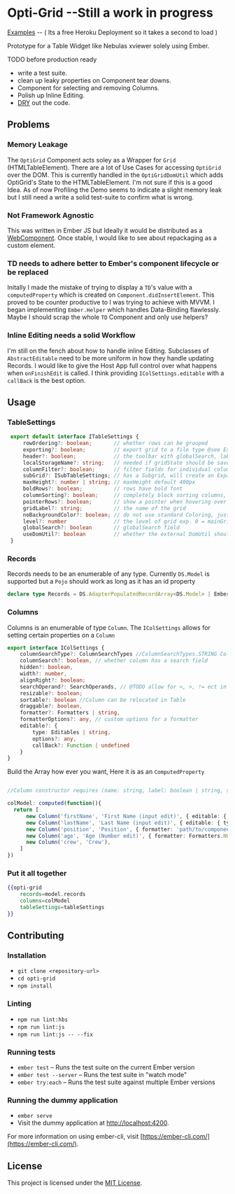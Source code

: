 Opti-Grid --Still a work in progress
==============================================================================

[Examples](https://calm-fjord-91195.herokuapp.com/) -- ( Its a free Heroku Deployment so it takes a second to load )

Prototype for a Table Widget like Nebulas xviewer solely using Ember.

TODO before production ready

* write a test suite.
* clean up leaky properties on Component tear downs.
* Component for selecting and removing Columns.
* Polish up Inline Editing.
* [DRY](https://en.wikipedia.org/wiki/Don%27t_repeat_yourself) out the code.

Problems
------------------------------------------------------------------------------
### Memory Leakage
The `OptiGrid` Component acts soley as a Wrapper for `Grid` (HTMLTableElement). There are a lot of Use Cases for accessing `OptiGrid` over the DOM. This is currently handled in the `OptiGridDomUtil` which adds OptiGrid's State to the HTMLTableElement. I'm not sure if this is a good Idea. As of now Profiling the Demo seems to indicate a slight memory leak but I still need a write a solid test-suite to confirm what is wrong.

### Not Framework Agnostic
This was written in Ember JS but Ideally it would be distributed as a [WebComponent](https://developer.mozilla.org/en-US/docs/Web/Web_Components). Once stable, I would like to see about repackaging as a custom element. 

### TD needs to adhere better to Ember's component lifecycle or be replaced
Initally I made the mistake of trying to display a `TD`'s value with a `computedProperty` which is created on `Component.didInsertElement`. This proved to be counter productive to I was trying to achieve with MVVM. I began implementing `Ember.Helper` which handles Data-Binding flawlessly. Maybe I should scrap the whole `TD` Component and only use helpers? 

### Inline Editing needs a solid Workflow
I'm still on the fench about how to handle inline Editing. Subclasses of `AbstractEditable` need to be more uniform in how they handle updating Records. I would like to give the Host App full control over what happens when `onFinishEdit` is called. I think providing `IColSettings.editable` with a `callBack` is the best option.

Usage
------------------------------------------------------------------------------

### TableSettings

```typescript
 export default interface ITableSettings {
     rowOrdering?: boolean;       // whether rows can be grouped
     exporting?: boolean;         // export grid to a file type @see ExportTypes
     header?: boolean;            // the toolbar with globalSearch, label, export ect.
     localStorageName?: string;   // needed if gridState should be saved
     columnFilter?: boolean;      // filter fields for individual columns
     subGrid?: ISubTableSettings; // has a Subgrid, will create an ExpandTD
     maxHeight?: number | string; // maxHeight default 400px
     boldRows?: boolean;          // rows have bold font
     columnSorting?: boolean;     // completely block sorting columns, not overridden when Column.settings.sortable = true
     pointerRows?: boolean;       // show a pointer when hovering over row
     gridLabel?: string;          // the name of the grid
     noBackgroundColor?: boolean; // do not use standard Coloring, just white
     level?: number               // the level of grid exp. 0 = mainGrid, 1 = firstSubGrid, 2 = secondSubGrid
     globalSearch?: boolean       // globalSearch field
     useDomUtil?: boolean         // whether the external DomUtil should be used, default off to save performance
 }

```
### Records

Records needs to be an enumerable of any type. Currently `DS.Model` is supported but a `Pojo` should work as long as it has an id property

```typescript
declare type Records = DS.AdapterPopulatedRecordArray<DS.Model> | EmberArray<DS.Model> | DS.Model[];
```

### Columns

Columns is an enumerable of type `Column`. The `IColSettings` allows for setting certain properties on a `Column`

```typescript 
export interface IColSettings {
    columnSearchType?: ColumnSearchTypes //ColumnSearchTypes.STRING ColumnSearchTypes.Date or ColumnSearchTypes.Number
    columnSearch?: boolean, // whether column has a search field
    hidden?: boolean,
    width?: number,
    alignRight?: boolean;
    searchOperand?: SearchOperands, // @TODO allow for <, >, != ect in ColumSearch
    resizable?: boolean;
    sortable?: boolean //Column can be relocated in Table
    draggable?: boolean,
    formatter?: Formatters | string,
    formatterOptions?: any, // custom options for a formatter
    editable?: {
        type: Editables | string,
        options?: any,
        callBack?: Function | undefined
    }
}
```

Build the Array<Column> how ever you want, Here it is as an `ComputedProperty` 

```typescript

//Column constructor requires (name: string, label: boolean | string, settings?: IColSettings)

colModel: computed(function(){
  return [
      new Column('firstName', 'First Name (input edit)', { editable: { type: Editables.INPUT }}),
      new Column('lastName', 'Last Name (input edit)', { editable: { type: Editables.INPUT }}),
      new Column('position', 'Position', { formatter: 'path/to/component/name' },
      new Column('age', 'Age (Number edit)', { formatter: Formatters.NUMBER, editable: { type: Editables.NUMBER} }),
      new Column('crew', 'Crew'),
    ]
})


```

### Put it all together

```handlebars
{{opti-grid 
    records=model.records 
    columns=colModel
    tableSettings=tableSettings
}}
```

Contributing
------------------------------------------------------------------------------

### Installation

* `git clone <repository-url>`
* `cd opti-grid`
* `npm install`

### Linting

* `npm run lint:hbs`
* `npm run lint:js`
* `npm run lint:js -- --fix`

### Running tests

* `ember test` – Runs the test suite on the current Ember version
* `ember test --server` – Runs the test suite in "watch mode"
* `ember try:each` – Runs the test suite against multiple Ember versions

### Running the dummy application

* `ember serve`
* Visit the dummy application at [http://localhost:4200](http://localhost:4200).

For more information on using ember-cli, visit [https://ember-cli.com/](https://ember-cli.com/).

License
------------------------------------------------------------------------------

This project is licensed under the [MIT License](LICENSE.md).
